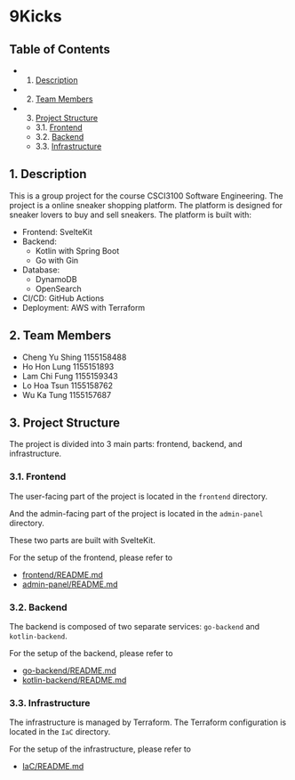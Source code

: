 <!-- vscode-markdown-toc -->

<!-- vscode-markdown-toc-config
	numbering=true
	autoSave=true
	/vscode-markdown-toc-config -->
<!-- /vscode-markdown-toc -->

# 9Kicks

## Table of Contents

- 1. [Description](#Description)
- 2. [Team Members](#TeamMembers)
- 3. [Project Structure](#ProjectStructure)
  - 3.1. [Frontend](#Frontend)
  - 3.2. [Backend](#Backend)
  - 3.3. [Infrastructure](#Infrastructure)

## 1. <a name='Description'></a>Description

This is a group project for the course CSCI3100 Software Engineering. The project is a online sneaker shopping platform. The platform is designed for sneaker lovers to buy and sell sneakers. The platform is built with:

- Frontend: SvelteKit
- Backend:
  - Kotlin with Spring Boot
  - Go with Gin
- Database:
  - DynamoDB
  - OpenSearch
- CI/CD: GitHub Actions
- Deployment: AWS with Terraform

## 2. <a name='TeamMembers'></a>Team Members

- Cheng Yu Shing 1155158488
- Ho Hon Lung 1155151893
- Lam Chi Fung 1155159343
- Lo Hoa Tsun 1155158762
- Wu Ka Tung 1155157687

## 3. <a name='ProjectStructure'></a>Project Structure

The project is divided into 3 main parts: frontend, backend, and infrastructure.

### 3.1. <a name='Frontend'></a>Frontend

The user-facing part of the project is located in the `frontend` directory.

And the admin-facing part of the project is located in the `admin-panel` directory.

These two parts are built with SvelteKit.

For the setup of the frontend, please refer to

- [frontend/README.md](https://github.com/9KicksXCUmart/9KicksShop/blob/main/README.md)
- [admin-panel/README.md](https://github.com/9KicksXCUmart/9Kicks-Admin-Panel/blob/main/README.md)

### 3.2. <a name='Backend'></a>Backend

The backend is composed of two separate services: `go-backend` and `kotlin-backend`.

For the setup of the backend, please refer to

- [go-backend/README.md](https://github.com/9KicksXCUmart/9Kicks-Mircoservices-Go/blob/main/README.md)
- [kotlin-backend/README.md](https://github.com/9KicksXCUmart/9Kicks-Mircoservices-Kotlin/blob/main/README.md)

### 3.3. <a name='Infrastructure'></a>Infrastructure

The infrastructure is managed by Terraform. The Terraform configuration is located in the `IaC` directory.

For the setup of the infrastructure, please refer to

- [IaC/README.md](https://github.com/9KicksXCUmart/9Kicks-IaC/blob/main/README.md)
